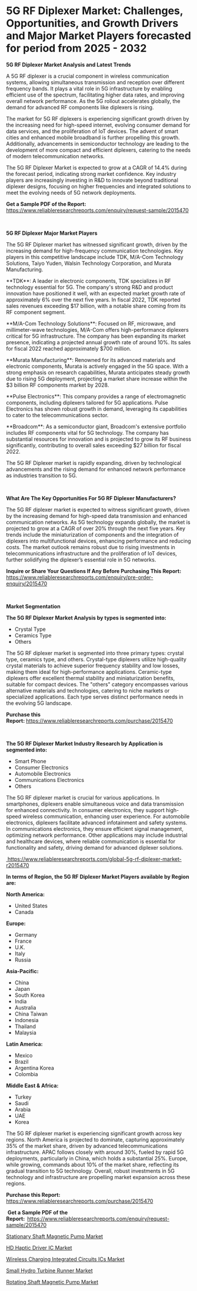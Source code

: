 <p><h1>5G RF Diplexer Market: Challenges, Opportunities, and Growth Drivers and Major Market Players forecasted for period from 2025 - 2032</h1></p><p><strong>5G RF Diplexer Market Analysis and Latest Trends</strong></p>
<p><p>A 5G RF diplexer is a crucial component in wireless communication systems, allowing simultaneous transmission and reception over different frequency bands. It plays a vital role in 5G infrastructure by enabling efficient use of the spectrum, facilitating higher data rates, and improving overall network performance. As the 5G rollout accelerates globally, the demand for advanced RF components like diplexers is rising. </p><p>The market for 5G RF diplexers is experiencing significant growth driven by the increasing need for high-speed internet, evolving consumer demand for data services, and the proliferation of IoT devices. The advent of smart cities and enhanced mobile broadband is further propelling this growth. Additionally, advancements in semiconductor technology are leading to the development of more compact and efficient diplexers, catering to the needs of modern telecommunication networks.</p><p>The 5G RF Diplexer Market is expected to grow at a CAGR of 14.4% during the forecast period, indicating strong market confidence. Key industry players are increasingly investing in R&D to innovate beyond traditional diplexer designs, focusing on higher frequencies and integrated solutions to meet the evolving needs of 5G network deployments.</p></p>
<p><strong>Get a Sample PDF of the Report:&nbsp;</strong> <a href="https://www.reliableresearchreports.com/enquiry/request-sample/2015470?utm_campaign=2286&utm_medium=2&utm_source=Github&utm_content=ia&utm_term=29032025&utm_id=5g-rf-diplexer">https://www.reliableresearchreports.com/enquiry/request-sample/2015470</a></p>
<p>&nbsp;</p>
<p><strong>5G RF Diplexer Major Market Players</strong></p>
<p><p>The 5G RF Diplexer market has witnessed significant growth, driven by the increasing demand for high-frequency communication technologies. Key players in this competitive landscape include TDK, M/A-Com Technology Solutions, Taiyo Yuden, Walsin Technology Corporation, and Murata Manufacturing.</p><p>**TDK**: A leader in electronic components, TDK specializes in RF technology essential for 5G. The company's strong R&D and product innovation have positioned it well, with an expected market growth rate of approximately 6% over the next five years. In fiscal 2022, TDK reported sales revenues exceeding $17 billion, with a notable share coming from its RF component segment.</p><p>**M/A-Com Technology Solutions**: Focused on RF, microwave, and millimeter-wave technologies, M/A-Com offers high-performance diplexers critical for 5G infrastructure. The company has been expanding its market presence, indicating a projected annual growth rate of around 10%. Its sales for fiscal 2022 reached approximately $700 million.</p><p>**Murata Manufacturing**: Renowned for its advanced materials and electronic components, Murata is actively engaged in the 5G space. With a strong emphasis on research capabilities, Murata anticipates steady growth due to rising 5G deployment, projecting a market share increase within the $3 billion RF components market by 2028.</p><p>**Pulse Electronics**: This company provides a range of electromagnetic components, including diplexers tailored for 5G applications. Pulse Electronics has shown robust growth in demand, leveraging its capabilities to cater to the telecommunications sector.</p><p>**Broadcom**: As a semiconductor giant, Broadcom's extensive portfolio includes RF components vital for 5G technology. The company has substantial resources for innovation and is projected to grow its RF business significantly, contributing to overall sales exceeding $27 billion for fiscal 2022.</p><p>The 5G RF Diplexer market is rapidly expanding, driven by technological advancements and the rising demand for enhanced network performance as industries transition to 5G.</p></p>
<p>&nbsp;</p>
<p><strong>What Are The Key Opportunities For 5G RF Diplexer Manufacturers?</strong></p>
<p><p>The 5G RF diplexer market is expected to witness significant growth, driven by the increasing demand for high-speed data transmission and enhanced communication networks. As 5G technology expands globally, the market is projected to grow at a CAGR of over 20% through the next five years. Key trends include the miniaturization of components and the integration of diplexers into multifunctional devices, enhancing performance and reducing costs. The market outlook remains robust due to rising investments in telecommunications infrastructure and the proliferation of IoT devices, further solidifying the diplexer’s essential role in 5G networks.</p></p>
<p><strong>Inquire or Share Your Questions If Any Before Purchasing This Report:</strong> <a href="https://www.reliableresearchreports.com/enquiry/pre-order-enquiry/2015470?utm_campaign=2286&utm_medium=2&utm_source=Github&utm_content=ia&utm_term=29032025&utm_id=5g-rf-diplexer">https://www.reliableresearchreports.com/enquiry/pre-order-enquiry/2015470</a></p>
<p>&nbsp;</p>
<p><strong>Market Segmentation</strong></p>
<p><strong>The 5G RF Diplexer Market Analysis by types is segmented into:</strong></p>
<p><ul><li>Crystal Type</li><li>Ceramics Type</li><li>Others</li></ul></p>
<p><p>The 5G RF diplexer market is segmented into three primary types: crystal type, ceramics type, and others. Crystal-type diplexers utilize high-quality crystal materials to achieve superior frequency stability and low losses, making them ideal for high-performance applications. Ceramic-type diplexers offer excellent thermal stability and miniaturization benefits, suitable for compact devices. The "others" category encompasses various alternative materials and technologies, catering to niche markets or specialized applications. Each type serves distinct performance needs in the evolving 5G landscape.</p></p>
<p><strong>Purchase this Report:&nbsp;</strong><a href="https://www.reliableresearchreports.com/purchase/2015470?utm_campaign=2286&utm_medium=2&utm_source=Github&utm_content=ia&utm_term=29032025&utm_id=5g-rf-diplexer">https://www.reliableresearchreports.com/purchase/2015470</a></p>
<p>&nbsp;</p>
<p><strong>The 5G RF Diplexer Market Industry Research by Application is segmented into:</strong></p>
<p><ul><li>Smart Phone</li><li>Consumer Electronics</li><li>Automobile Electronics</li><li>Communications Electronics</li><li>Others</li></ul></p>
<p><p>The 5G RF diplexer market is crucial for various applications. In smartphones, diplexers enable simultaneous voice and data transmission for enhanced connectivity. In consumer electronics, they support high-speed wireless communication, enhancing user experience. For automobile electronics, diplexers facilitate advanced infotainment and safety systems. In communications electronics, they ensure efficient signal management, optimizing network performance. Other applications may include industrial and healthcare devices, where reliable communication is essential for functionality and safety, driving demand for advanced diplexer solutions.</p></p>
<p><a href="https://www.reliableresearchreports.com/global-5g-rf-diplexer-market-r2015470?utm_campaign=2286&utm_medium=2&utm_source=Github&utm_content=ia&utm_term=29032025&utm_id=5g-rf-diplexer">&nbsp;https://www.reliableresearchreports.com/global-5g-rf-diplexer-market-r2015470</a></p>
<p><strong>In terms of Region, the 5G RF Diplexer Market Players available by Region are:</strong></p>
<p>
    <p> <strong> North America: </strong>
        <ul>
            <li>United States</li>
            <li>Canada</li>
        </ul>
        </p> 
    <p> <strong> Europe: </strong>
        <ul>
            <li>Germany</li>
            <li>France</li>
            <li>U.K.</li>
            <li>Italy</li>
            <li>Russia</li>
        </ul>
        </p> 
    <p> <strong> Asia-Pacific: </strong>
        <ul>
            <li>China</li>
            <li>Japan</li>
            <li>South Korea</li>
            <li>India</li>
            <li>Australia</li>
            <li>China Taiwan</li>
            <li>Indonesia</li>
            <li>Thailand</li>
            <li>Malaysia</li>
        </ul>
        </p> 
    <p> <strong> Latin America: </strong>
        <ul>
            <li>Mexico</li>
            <li>Brazil</li>
            <li>Argentina Korea</li>
            <li>Colombia</li>
        </ul>
        </p> 
    <p> <strong> Middle East & Africa: </strong>
        <ul>
            <li>Turkey</li>
            <li>Saudi</li>
            <li>Arabia</li>
            <li>UAE</li>
            <li>Korea</li>
        </ul>
    </p>
    </p>
<p><p>The 5G RF diplexer market is experiencing significant growth across key regions. North America is projected to dominate, capturing approximately 35% of the market share, driven by advanced telecommunications infrastructure. APAC follows closely with around 30%, fueled by rapid 5G deployments, particularly in China, which holds a substantial 25%. Europe, while growing, commands about 10% of the market share, reflecting its gradual transition to 5G technology. Overall, robust investments in 5G technology and infrastructure are propelling market expansion across these regions.</p></p>
<p><strong>Purchase this Report: </strong><a href="https://www.reliableresearchreports.com/purchase/2015470?utm_campaign=2286&utm_medium=2&utm_source=Github&utm_content=ia&utm_term=29032025&utm_id=5g-rf-diplexer">https://www.reliableresearchreports.com/purchase/2015470</a></p>
<p>&nbsp;<strong>Get a Sample PDF of the Report:&nbsp;&nbsp;</strong><a href="https://www.reliableresearchreports.com/enquiry/request-sample/2015470?utm_campaign=2286&utm_medium=2&utm_source=Github&utm_content=ia&utm_term=29032025&utm_id=5g-rf-diplexer">https://www.reliableresearchreports.com/enquiry/request-sample/2015470</a></p>
<p><strong></strong></p>
<p><p><a href="https://www.linkedin.com/pulse/in-depth-analysis-global-stationary-shaft-magnetic-pump-xklte?utm_campaign=2286&utm_medium=2&utm_source=Github&utm_content=ia&utm_term=29032025&utm_id=5g-rf-diplexer">Stationary Shaft Magnetic Pump Market</a></p><p><a href="https://github.com/janustabarf2/Market-Research-Report-List-1/blob/main/hd-haptic-driver-ic-market.md?utm_campaign=2286&utm_medium=2&utm_source=Github&utm_content=ia&utm_term=29032025&utm_id=5g-rf-diplexer">HD Haptic Driver IC Market</a></p><p><a href="https://github.com/kaganalcinwv/Market-Research-Report-List-1/blob/main/wireless-charging-integrated-circuits-ics-market.md?utm_campaign=2286&utm_medium=2&utm_source=Github&utm_content=ia&utm_term=29032025&utm_id=5g-rf-diplexer">Wireless Charging Integrated Circuits ICs Market</a></p><p><a href="https://www.linkedin.com/pulse/acomprehensive-analysis-onthe-sizedynamicsand-expected-wd8te?utm_campaign=2286&utm_medium=2&utm_source=Github&utm_content=ia&utm_term=29032025&utm_id=5g-rf-diplexer">Small Hydro Turbine Runner Market</a></p><p><a href="https://www.linkedin.com/pulse/research-examination-onthe-rotating-shaft-magnetic-pump-marketsize-d0o3e?utm_campaign=2286&utm_medium=2&utm_source=Github&utm_content=ia&utm_term=29032025&utm_id=5g-rf-diplexer">Rotating Shaft Magnetic Pump Market</a></p></p>